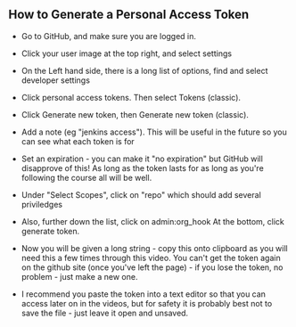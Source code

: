 ## How to Generate a Personal Access Token
- Go to GitHub, and make sure you are logged in.

- Click your user image at the top right, and select settings

- On the Left hand side, there is a long list of options, find and select developer settings

- Click personal access tokens. Then select Tokens (classic).

- Click Generate new token, then Generate new token (classic).

- Add a note (eg "jenkins access"). This will be useful in the future so you can see what each token is for

- Set an expiration - you can make it "no expiration" but GitHub will disapprove of this! As long as the token lasts for as long as you're following the course all will be well.

- Under "Select Scopes", click on "repo" which should add several priviledges

- Also,  further down the list, click on admin:org_hook
At the bottom, click generate token.

- Now you will be given a long string - copy this onto clipboard as you will need this a few times through this video. You can't get the token again on the github site (once you've left the page) - if you lose the token, no problem - just make a new one.

- I recommend you paste the token into a text editor so that you can access later on in the videos, but for safety it is probably best not to save the file - just leave it open and unsaved.
